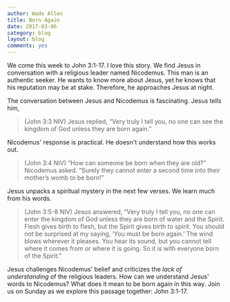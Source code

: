 ```yaml
---
author: Wade Allen
title: Born Again
date: 2017-03-06
category: blog
layout: blog
comments: yes
---
```

 
We come this week to John 3:1-17. I love this story. We find Jesus in conversation with a religious leader named Nicodemus. This man is an authentic seeker. He wants to know more about Jesus, yet he knows that his reputation may be at stake. Therefore, he approaches Jesus at night.

The conversation between Jesus and Nicodemus is fascinating. Jesus tells him,

>(John 3:3 NIV) Jesus replied, “Very truly I tell you, no one can see the kingdom of God unless they are born again.”
 
Nicodemus' response is practical. He doesn't understand how this works out.

>(John 3:4 NIV) “How can someone be born when they are old?” Nicodemus asked. “Surely they cannot enter a second time into their mother’s womb to be born!”

Jesus unpacks a spiritual mystery in the next few verses. We learn much from his words.

>(John 3:5-8 NIV) Jesus answered, “Very truly I tell you, no one can enter the kingdom of God unless they are born of water and the Spirit. Flesh gives birth to flesh, but the Spirit gives birth to spirit. You should not be surprised at my saying, ‘You must be born again.’ The wind blows wherever it pleases. You hear its sound, but you cannot tell where it comes from or where it is going. So it is with everyone born of the Spirit.”

Jesus challenges Nicodemus' belief and criticizes the *lack of understanding* of the religious leaders. How can we understand Jesus' words to Nicodemus? What does it mean to be born again in this way. Join us on Sunday as we explore this passage together: John 3:1-17.




